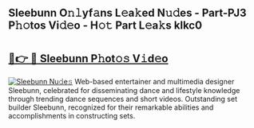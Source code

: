 ## Sleebunn O𝚗𝚕yf𝚊ns L𝚎a𝚔ed N𝚞𝚍es - Part-PJ3 P𝚑𝚘tos Vi𝚍𝚎o - H𝚘𝚝 Part L𝚎a𝚔s klkc0

# <h2><a href="http://kff7f7n.oniu.top/?m=Sleebunn">🔗👉 🔴 Sleebunn P𝚑ot𝚘𝚜 V𝚒d𝚎o</a></h2>

[![Sleebunn Nu𝚍e𝚜](https://i.imgur.com/0qMVB7G.gif)](http://kff7f7n.oniu.top/?m=Sleebunn)
Web-based entertainer and multimedia designer Sleebunn, celebrated for disseminating dance and lifestyle knowledge through trending dance sequences and short videos. Outstanding set builder Sleebunn, recognized for their remarkable abilities and accomplishments in constructing sets.  
